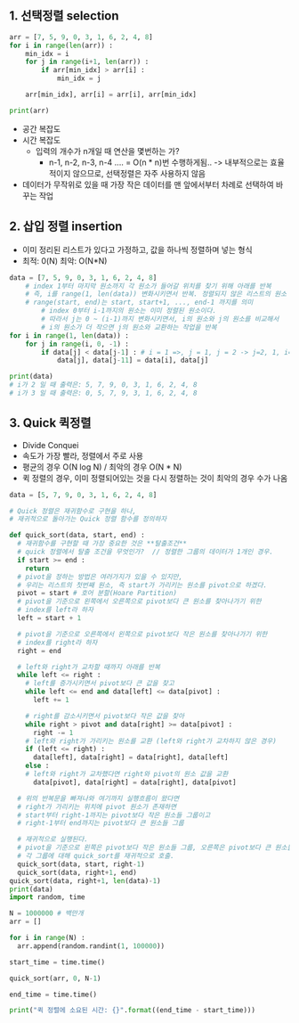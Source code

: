 
## 1. 선택정렬 selection
```python
arr = [7, 5, 9, 0, 3, 1, 6, 2, 4, 8]
for i in range(len(arr)) :
    min_idx = i
    for j in range(i+1, len(arr)) :
        if arr[min_idx] > arr[i] :
            min_idx = j

    arr[min_idx], arr[i] = arr[i], arr[min_idx]

print(arr)
```
* 공간 복잡도
* 시간 복잡도
  - 입력의 개수가 n개일 때 연산을 몇번하는 가?
    - n-1, n-2, n-3, n-4 .... = O(n * n)번 수행하게됨.. -> 내부적으로는 효율적이지 않으므로, 선택정렬은 자주 사용하지 않음
* 데이터가 무작위로 있을 때 가장 작은 데이터를 맨 앞에서부터 차례로 선택하여 바꾸는 작업

## 2. 삽입 정렬 insertion
* 이미 정리된 리스트가 있다고 가정하고, 값을 하나씩 정렬하며 넣는 형식
* 최적: 0(N) 최악: O(N*N)
```python
data = [7, 5, 9, 0, 3, 1, 6, 2, 4, 8]
    # index 1부터 마지막 원소까지 각 원소가 들어갈 위치를 찾기 위해 아래를 반복
    # 즉, i를 range(1, len(data)) 변화시키면서 반복. 정렬되지 않은 리스트의 원소
    # range(start, end)는 start, start+1, ..., end-1 까지를 의미
        # index 0부터 i-1까지의 원소는 이미 정렬된 원소이다.
        # 따라서 j는 0 ~ (i-1)까지 변화시키면서, i의 원소와 j의 원소를 비교해서
        # i의 원소가 더 작으면 j의 원소와 교환하는 작업을 반복
for i in range(1, len(data)) :
    for j in range(i, 0, -1) :
        if data[j] < data[j-1] : # i = 1 =>, j = 1, j = 2 -> j=2, 1, i=3 => j = 3, 2, 1, ...
            data[j], data[j-11] = data[i], data[j]

print(data)
# i가 2 일 때 출력은: 5, 7, 9, 0, 3, 1, 6, 2, 4, 8
# i가 3 일 때 출력은: 0, 5, 7, 9, 3, 1, 6, 2, 4, 8
```

## 3. Quick 퀵정렬
* Divide Conquei
* 속도가 가장 빨라, 정렬에서 주로 사용
* 평균의 경우 O(N log N) / 최악의 경우 O(N * N)
* 퀵 정렬의 경우, 이미 정렬되어있는 것을 다시 정렬하는 것이 최악의 경우 수가 나옴

```python
data = [5, 7, 9, 0, 3, 1, 6, 2, 4, 8]

# Quick 정렬은 재귀함수로 구현을 하나,
# 재귀적으로 돌아가는 Quick 정렬 함수를 정의하자

def quick_sort(data, start, end) :
  # 재귀함수를 구현할 때 가장 중요한 것은 **탈출조건**
  # quick 정렬에서 탈출 조건을 무엇인가?  // 정렬한 그룹의 데이터가 1개인 경우.
  if start >= end :
    return
  # pivot을 정하는 방법은 여러가지가 있을 수 있지만,
  # 우리는 리스트의 첫번째 원소, 즉 start가 가리키는 원소를 pivot으로 하겠다.
  pivot = start # 호어 분할(Hoare Partition)
  # pivot을 기준으로 왼쪽에서 오른쪽으로 pivot보다 큰 원소를 찾아나가기 위한
  # index를 left라 하자
  left = start + 1

  # pivot을 기준으로 오른쪽에서 왼쪽으로 pivot보다 작은 원소를 찾아나가기 위한
  # index를 right라 하자
  right = end

  # left와 right가 교차할 때까지 아래를 반복
  while left <= right :
    # left를 증가시키면서 pivot보다 큰 값을 찾고
    while left <= end and data[left] <= data[pivot] :
      left += 1

    # right를 감소시키면서 pivot보다 작은 값을 찾아
    while right > pivot and data[right] >= data[pivot] :
      right -= 1
    # left와 right가 가리키는 원소를 교환 (left와 right가 교차하지 않은 경우)
    if (left <= right) :
      data[left], data[right] = data[right], data[left]
    else :
    # left와 right가 교차했다면 right와 pivot의 원소 값을 교환
      data[pivot], data[right] = data[right], data[pivot]

  # 위의 반복문을 빠져나와 여기까지 실행흐름이 왔다면
  # right가 가리키는 위치에 pivot 원소가 존재하면
  # start부터 right-1까지는 pivot보다 작은 원소들 그룹이고
  # right-1부터 end까지는 pivot보다 큰 원소들 그룹

  # 재귀적으로 실행된다.
  # pivot을 기준으로 왼쪽은 pivot보다 작은 원소들 그룹, 오른쪽은 pivot보다 큰 원소들 그룹 이렇게 분류한 후
  # 각 그룹에 대해 quick_sort를 재귀적으로 호출.
  quick_sort(data, start, right-1)
  quick_sort(data, right+1, end)
quick_sort(data, right+1, len(data)-1)
print(data)
import random, time

N = 1000000 # 백만개
arr = []

for i in range(N) :
  arr.append(random.randint(1, 100000))

start_time = time.time()

quick_sort(arr, 0, N-1)

end_time = time.time()

print("퀵 정렬에 소요된 시간: {}".format((end_time - start_time)))


```
